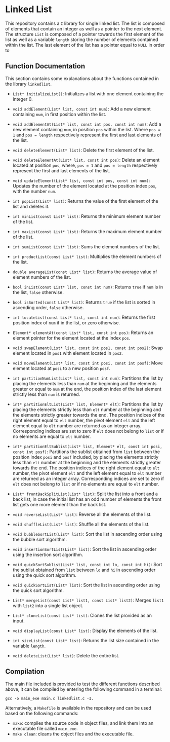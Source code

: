 # Linked List

This repository contains a `C` library for single linked list. The list is composed of elements that contain an integer as well as a pointer to the next element. The structure `List` is composed of a pointer towards the first element of the list as well as a variable `length` storing the number of elements contained within the list. The last element of the list has a pointer equal to `NULL` in order to 

## Function Documentation

This section contains some explanations about the functions contained in the library `linkedlist`.

* `List* initializeList()`: Initializes a list with one element containing the integer 0.

* `void addElement(List* list, const int num)`: Add a new element containing `num`, in first position within the list.

* `void addElementAt(List* list, const int pos, const int num)`: Add a new element containing `num`, in position `pos` within the list. Where `pos = 1` and `pos = length` respectively represent the first and last elements of the list.

* `void deleteElement(List* list)`: Delete the first element of the list.

* `void deleteElementAt(List* list, const int pos)`: Delete an element located at position `pos`, where, `pos = 1` and `pos = length` respectively represent the first and last elements of the list.

* `void updateElement(List* list, const int pos, const int num)`: Updates the number of the element located at the position index `pos`, with the number `num`.

* `int popList(List* list)`: Returns the value of the first element of the list and deletes it.

* `int minList(const List* list)`: Returns the minimum element number of the list.

* `int maxList(const List* list)`: Returns the maximum element number of the list.

* `int sumList(const List* list)`: Sums the element numbers of the list.

* `int productList(const List* list)`: Multiplies the element numbers of the list.

* `double averageList(const List* list)`: Returns the average value of element numbers of the list.

* `bool inList(const List* list, const int num)`: Returns `true` if `num` is in the list, `false` otherwise.

* `bool isSorted(const List* list)`: Returns `true` if the list is sorted in ascending order, `false` otherwise.

* `int locateList(const List* list, const int num)`: Returns the first position index of `num` if in the list, or zero otherwise.

* `Element* elementAt(const List* list, const int pos)`: Returns an element pointer for the element located at the index `pos`.

* `void swapElement(List* list, const int pos1, const int pos2)`: Swap element located in `pos1` with element located in `pos2`.

* `void moveElement(List* list, const int posi, const int posf)`: Move element located at `posi` to a new position `posf`.

* `int partitionNumList(List* list, const int num)`: Partitions the list by placing the elements less than `num` at the beginning and the elements greater or equal to `num` at the end, the position index of the last element strictly less than `num` is returned.

* `int* partitionEltList(List* list, Element* elt)`: Partitions the list by placing the elements strictly less than `elt` number at the beginning and the elements strictly greater towards the end. The position indices of the right element equal to `elt` number, the pivot element `elt` and the left element equal to `elt` number are returned as an integer array. Corresponding indices are set to zero if `elt` does not belong to `list` or if no elements are equal to `elt` number.

* `int* partitionEltSublist(List* list, Element* elt, const int posi, const int posf)`: Partitions the sublist obtained from `list` between the position index `posi` and `posf` included, by placing the elements strictly less than `elt` number at the beginning and the elements strictly greater towards the end. The position indices of the right element equal to `elt` number, the pivot element `elt` and the left element equal to `elt` number are returned as an integer array. Corresponding indices are set to zero if `elt` does not belong to `list` or if no elements are equal to `elt` number. 

* `List* frontBackSplitList(List* list)`: Split the list into a front and a back list, in case the initial list has an odd number of elements the front list gets one more element than the back list.

* `void reverseList(List* list)`: Reverse all the elements of the list.

* `void shuffleList(List* list)`: Shuffle all the elements of the list.

* `void bubbleSortList(List* list)`: Sort the list in ascending order using the bubble sort algorithm.

* `void insertionSortList(List* list)`: Sort the list in ascending order using the insertion sort algorithm.

* `void quickSortSublist(List* list, const int lo, const int hi)`: Sort the sublist obtained from `list` between `lo` and `hi` in ascending order using the quick sort algorithm.

* `void quickSortList(List* list)`: Sort the list in ascending order using the quick sort algorithm.

* `List* mergeList(const List* list1, const List* list2)`: Merges `list1` with `list2` into a single list object.

* `List* cloneList(const List* list)`: Clones the list provided as an input.

* `void displayList(const List* list)`: Display the elements of the list.

* `int sizeList(const List* list)`: Returns the list size contained in the variable `length`.

* `void deleteList(List* list)`: Delete the entire list.

## Compilation

The main file included is provided to test the different functions described above, it can be compiled by entering the following command in a terminal:

```gcc -o main_exe main.c linkedlist.c -I.```

Alternatively, a `Makefile` is available in the repository and can be used based on the following commands:

- `make`: compiles the source code in object files, and link them into an executable file called `main_exe`.
- `make clean`: cleans the object files and the executable file.
